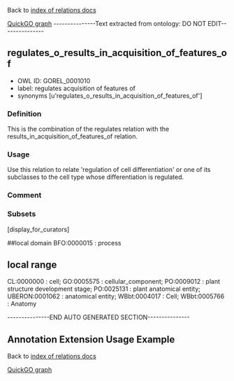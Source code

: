 Back to [index of relations docs](https://github.com/geneontology/annotation_extensions/tree/master/doc)

[QuickGO graph](www.ebi.ac.uk/QuickGO/AnnotationExtensionRelations.html)
---------------Text extracted from ontology: DO NOT EDIT---------------

## regulates_o_results_in_acquisition_of_features_of
* OWL ID: GOREL_0001010
* label: regulates acquisition of features of
* synonyms
[u'regulates_o_results_in_acquisition_of_features_of']

### Definition
This is the combination of the regulates relation with the results_in_acquisition_of_features_of relation.

### Usage
Use this relation to relate 'regulation of cell differentiation' or one of its subclasses to the cell type whose differentiation is regulated.

### Comment


### Subsets
[display_for_curators]

##local domain
BFO:0000015 : process

## local range
CL:0000000 : cell; GO:0005575 : cellular_component; PO:0009012 : plant structure development stage; PO:0025131 : plant anatomical entity; UBERON:0001062 : anatomical entity; WBbt:0004017 : Cell; WBbt:0005766 : Anatomy

---------------END AUTO GENERATED SECTION---------------



















Annotation Extension Usage Example
----------------------------------

Back to [index of relations docs](https://github.com/geneontology/annotation_extensions/tree/master/doc)

[QuickGO graph](www.ebi.ac.uk/QuickGO/AnnotationExtensionRelations.html)